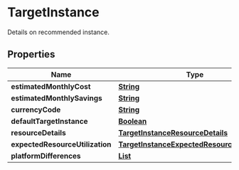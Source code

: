 

# TargetInstance

Details on recommended instance.

## Properties

| Name | Type | Description | Notes |
|------------ | ------------- | ------------- | -------------|
|**estimatedMonthlyCost** | [**String**](String.md) |  |  [optional] |
|**estimatedMonthlySavings** | [**String**](String.md) |  |  [optional] |
|**currencyCode** | [**String**](String.md) |  |  [optional] |
|**defaultTargetInstance** | [**Boolean**](Boolean.md) |  |  [optional] |
|**resourceDetails** | [**TargetInstanceResourceDetails**](TargetInstanceResourceDetails.md) |  |  [optional] |
|**expectedResourceUtilization** | [**TargetInstanceExpectedResourceUtilization**](TargetInstanceExpectedResourceUtilization.md) |  |  [optional] |
|**platformDifferences** | [**List**](List.md) |  |  [optional] |



